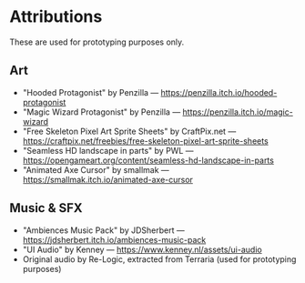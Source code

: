 # Attributions

These are used for prototyping purposes only.

## Art

- "Hooded Protagonist" by Penzilla — https://penzilla.itch.io/hooded-protagonist
- "Magic Wizard Protagonist" by Penzilla — https://penzilla.itch.io/magic-wizard
- "Free Skeleton Pixel Art Sprite Sheets" by CraftPix.net — https://craftpix.net/freebies/free-skeleton-pixel-art-sprite-sheets
- "Seamless HD landscape in parts" by PWL — https://opengameart.org/content/seamless-hd-landscape-in-parts
- "Animated Axe Cursor" by smallmak — https://smallmak.itch.io/animated-axe-cursor

## Music & SFX

- "Ambiences Music Pack" by JDSherbert — https://jdsherbert.itch.io/ambiences-music-pack
- "UI Audio" by Kenney  — https://www.kenney.nl/assets/ui-audio
- Original audio by Re-Logic, extracted from Terraria (used for prototyping purposes)

